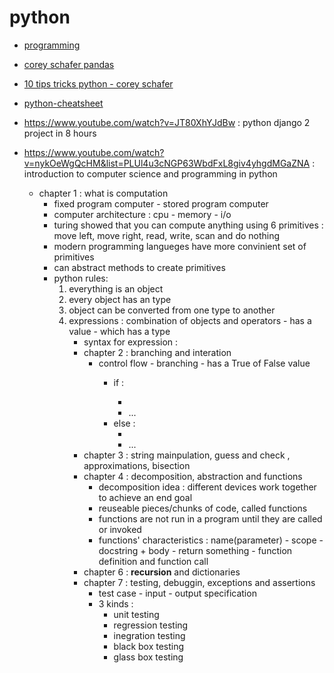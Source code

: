 # python

-   [programming](programming)

-   [corey schafer pandas](corey-schafer-pandas)
-   [10 tips tricks python - corey schafer](https://www.youtube.com/watch?v=C-gEQdGVXbk)
-   [python-cheatsheet](https://www.codecademy.com/learn/paths/data-science/tracks/dscp-python-fundamentals/modules/dscp-python-lists/cheatsheet)
-   https://www.youtube.com/watch?v=JT80XhYJdBw : python django 2 project in 8 hours
-   https://www.youtube.com/watch?v=nykOeWgQcHM&list=PLUl4u3cNGP63WbdFxL8giv4yhgdMGaZNA : introduction to computer science and programming in python

    -   chapter 1 : what is computation
        -   fixed program computer - stored program computer
        -   computer architecture : cpu - memory - i/o
        -   turing showed that you can compute anything using 6 primitives : move left, move right, read, write, scan and do nothing
        -   modern programming langueges have more convinient set of primitives
        -   can abstract methods to create primitives
        -   python rules:
            1. everything is an object
            2. every object has an type
            3. object can be converted from one type to another
            4. expressions : combination of objects and operators - has a value - which has a type
                - syntax for expression : <object> <operator> <object>
    -   chapter 2 : branching and interation
        -   control flow - branching - <condition> has a True of False value
            -   if <condition>:
                -   <expression>
                -   ...
            -   else :
                -   <expression>
                -   ...
    -   chapter 3 : string mainpulation, guess and check , approximations, bisection
    -   chapter 4 : decomposition, abstraction and functions
        -   decomposition idea : different devices work together to achieve an end goal
        -   reuseable pieces/chunks of code, called functions
        -   functions are not run in a program until they are called or invoked
        -   functions' characteristics : name(parameter) - scope - docstring + body - return something - function definition and function call
    -   chapter 6 : **recursion** and dictionaries
    -   chapter 7 : testing, debuggin, exceptions and assertions
        -   test case - input - output specification
        -   3 kinds :
            -   unit testing
            -   regression testing
            -   inegration testing
            -   black box testing
            -   glass box testing
